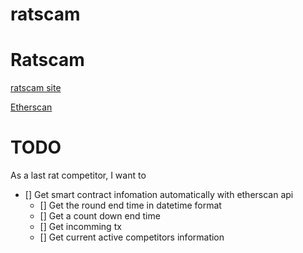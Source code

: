 ratscam
===

# Ratscam

[ratscam site](https://ratscam.me/)

[Etherscan](https://etherscan.io/address/0x8a883a20940870dc055f2070ac8ec847ed2d9918)

# TODO

As a last rat competitor, I want to 
- [] Get smart contract infomation automatically with etherscan api
  - [] Get the round end time in datetime format
  - [] Get a count down end time
  - [] Get incomming tx
  - [] Get current active competitors information 
